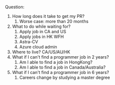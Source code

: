 Question:
1. How long does it take to get my PR?
	1. Worse case: more than 20 months
2. What to do while waiting for?
	1. Apply job in CA and US
	2. Apply jobs in HK WFH
	3. Astra-CV
	4. Azure cloud admin
3. Where to live? CA/US/AU/HK
4. What if I can't find a programmer job in 2 years?
	1. Am I able to find a job in HongKong?
	2. Am I able to find a job in Canada/Australia?
5. What if I can't find a programmer job in 6 years?
	1. Careers change by studying a master degree